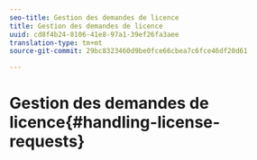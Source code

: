 ```yaml
---
seo-title: Gestion des demandes de licence
title: Gestion des demandes de licence
uuid: cd8f4b24-8106-41e8-97a1-39ef26fa3aee
translation-type: tm+mt
source-git-commit: 29bc8323460d9be0fce66cbea7c6fce46df20d61

---
```



# Gestion des demandes de licence{#handling-license-requests}

